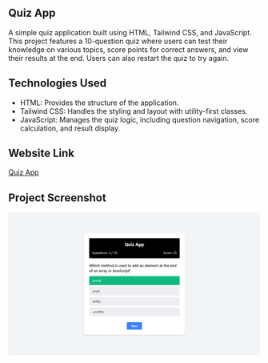 ## Quiz App

A simple quiz application built using HTML, Tailwind CSS, and JavaScript. This project features a 10-question quiz where users can test their knowledge on various topics, score points for correct answers, and view their results at the end. Users can also restart the quiz to try again.


## Technologies Used

- HTML: Provides the structure of the application.
- Tailwind CSS: Handles the styling and layout with utility-first classes.
- JavaScript: Manages the quiz logic, including question navigation, score calculation, and result display.


## Website Link

[Quiz App](https://himanshu-paliwal-277.github.io/Quiz-App-In-JS/)


## Project Screenshot

![Quiz App UI Screenshot](./Output/screenshot.png)
